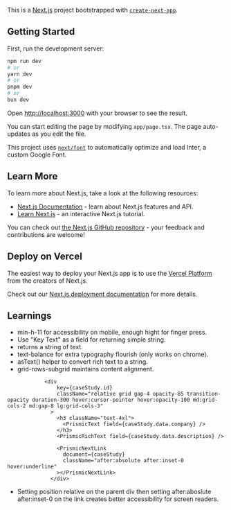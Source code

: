 This is a [Next.js](https://nextjs.org/) project bootstrapped with [`create-next-app`](https://github.com/vercel/next.js/tree/canary/packages/create-next-app).

## Getting Started

First, run the development server:

```bash
npm run dev
# or
yarn dev
# or
pnpm dev
# or
bun dev
```

Open [http://localhost:3000](http://localhost:3000) with your browser to see the result.

You can start editing the page by modifying `app/page.tsx`. The page auto-updates as you edit the file.

This project uses [`next/font`](https://nextjs.org/docs/basic-features/font-optimization) to automatically optimize and load Inter, a custom Google Font.

## Learn More

To learn more about Next.js, take a look at the following resources:

- [Next.js Documentation](https://nextjs.org/docs) - learn about Next.js features and API.
- [Learn Next.js](https://nextjs.org/learn) - an interactive Next.js tutorial.

You can check out [the Next.js GitHub repository](https://github.com/vercel/next.js/) - your feedback and contributions are welcome!

## Deploy on Vercel

The easiest way to deploy your Next.js app is to use the [Vercel Platform](https://vercel.com/new?utm_medium=default-template&filter=next.js&utm_source=create-next-app&utm_campaign=create-next-app-readme) from the creators of Next.js.

Check out our [Next.js deployment documentation](https://nextjs.org/docs/deployment) for more details.

## Learnings

- min-h-11 for accessibility on mobile, enough hight for finger press.
- Use "Key Text" as a field for returning simple string.
- <PrismicText field={slice.primary.heading} /> returns a string of text.
- text-balance for extra typography flourish (only works on chrome).
- asText() helper to convert rich text to a string.
- grid-rows-subgrid maintains content alignment.

```
            <div
                key={caseStudy.id}
                className="relative grid gap-4 opacity-85 transition-opacity duration-300 hover:cursor-pointer hover:opacity-100 md:grid-cols-2 md:gap-8 lg:grid-cols-3"
              >
                <h3 className="text-4xl">
                  <PrismicText field={caseStudy.data.company} />
                </h3>
                <PrismicRichText field={caseStudy.data.description} />

                <PrismicNextLink
                  document={caseStudy}
                  className="after:absolute after:inset-0 hover:underline"
                ></PrismicNextLink>
              </div>

```

- Setting position relative on the parent div then setting after:aboslute after:inset-0 on the link creates better accessibility for screen readers.

